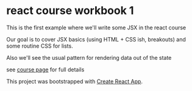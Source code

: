 # react course workbook 1

This is the first example where we'll write some JSX in the react course

Our goal is to cover JSX basics (using HTML + CSS ish, breakouts) and some routine CSS for lists.

Also we'll see the usual pattern for rendering data out of the state

see [course page](https://github.com/nikfrank/react-course) for full details


This project was bootstrapped with [Create React App](https://github.com/facebookincubator/create-react-app).